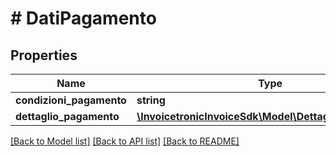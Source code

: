 # # DatiPagamento

## Properties

Name | Type | Description | Notes
------------ | ------------- | ------------- | -------------
**condizioni_pagamento** | **string** |  | [optional]
**dettaglio_pagamento** | [**\InvoicetronicInvoiceSdk\Model\DettaglioPagamento[]**](DettaglioPagamento.md) |  | [optional]

[[Back to Model list]](../../README.md#models) [[Back to API list]](../../README.md#endpoints) [[Back to README]](../../README.md)
